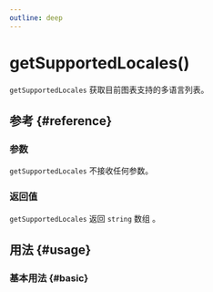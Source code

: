 ```yaml
---
outline: deep
---
```


# getSupportedLocales()
`getSupportedLocales` 获取目前图表支持的多语言列表。

## 参考 {#reference}
<!-- @include: @/@views/api/chart/getSupportedLocales/reference.md -->

### 参数
`getSupportedLocales` 不接收任何参数。

### 返回值
`getSupportedLocales` 返回 `string` 数组 。

## 用法 {#usage}
<script setup>
import GetSupportedLocales from '../../@views/api/samples/getSupportedLocales/index.vue'
</script>

### 基本用法 {#basic}
<GetSupportedLocales />